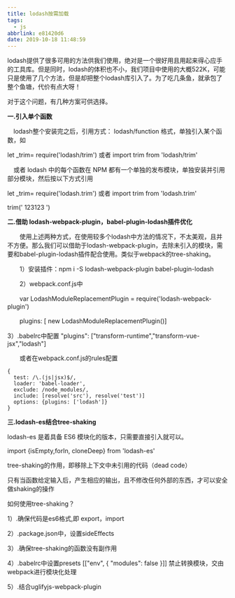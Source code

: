 ```yaml
---
title: lodash按需加载
tags:
  - js
abbrlink: e81420d6
date: 2019-10-18 11:48:59
---
```


lodash提供了很多可用的方法供我们使用，绝对是一个很好用且用起来得心应手的工具库。但是同时，lodash的体积也不小，我们项目中使用的大概522K，可能只是使用了几个方法，但是却把整个lodash库引入了。为了吃几条鱼，就承包了整个鱼塘，代价有点大呀！

对于这个问题，有几种方案可供选择。

**一.引入单个函数**

　lodash整个安装完之后，引用方式： lodash/function 格式，单独引入某个函数，如

let _trim= require('lodash/trim') 或者 import trim from 'lodash/trim' 

　或者 lodash 中的每个函数在 NPM 都有一个单独的发布模块，单独安装并引用部分模块，然后按以下方式引用

let _trim= require('lodash.trim') 或者 import trim from 'lodash.trim' 

trim(' 123123 ')

**二.借助 lodash-webpack-plugin，babel-plugin-lodash插件优化**

　　使用上述两种方式，在使用较多个lodash中方法的情况下，不太美观，且并不方便。那么我们可以借助于lodash-webpack-plugin，去除未引入的模块，需要和babel-plugin-lodash插件配合使用。类似于webpack的tree-shaking。

　　1）安装插件：npm i -S lodash-webpack-plugin babel-plugin-lodash

　　2）webpack.conf.js中

　　var LodashModuleReplacementPlugin = require('lodash-webpack-plugin')

　　plugins: [ new LodashModuleReplacementPlugin()]

3）.babelrc中配置 "plugins": ["transform-runtime","transform-vue-jsx","lodash"]

　　或者在webpack.conf.js的rules配置

```
{
  test: /\.(js|jsx)$/,
  loader: 'babel-loader',
  exclude: /node_modules/,
  include: [resolve('src'), resolve('test')]
  options: {plugins: ['lodash']}
}
```

**三.lodash-es结合tree-shaking**

lodash-es 是着具备 ES6 模块化的版本，只需要直接引入就可以。

import {isEmpty,forIn, cloneDeep} from 'lodash-es'

tree-shaking的作用，即移除上下文中未引用的代码（dead code）

只有当函数给定输入后，产生相应的输出，且不修改任何外部的东西，才可以安全做shaking的操作

如何使用tree-shaking？

1）.确保代码是es6格式,即 export，import

2）.package.json中，设置sideEffects

3）.确保tree-shaking的函数没有副作用

4）.babelrc中设置presets [["env", { "modules": false }]] 禁止转换模块，交由webpack进行模块化处理

5）.结合uglifyjs-webpack-plugin